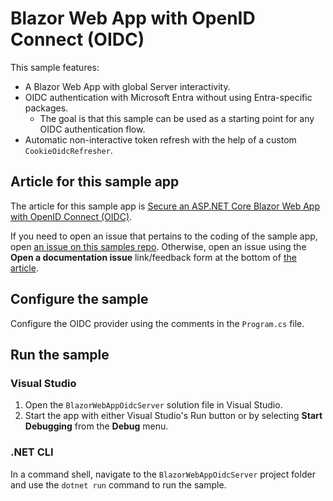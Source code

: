 # Blazor Web App with OpenID Connect (OIDC)

This sample features:

- A Blazor Web App with global Server interactivity.
- OIDC authentication with Microsoft Entra without using Entra-specific packages.
  - The goal is that this sample can be used as a starting point for any OIDC authentication flow.
- Automatic non-interactive token refresh with the help of a custom `CookieOidcRefresher`.

## Article for this sample app

The article for this sample app is [Secure an ASP.NET Core Blazor Web App with OpenID Connect (OIDC)](https://learn.microsoft.com/aspnet/core/blazor/security/blazor-web-app-with-oidc?pivots=server).

If you need to open an issue that pertains to the coding of the sample app, open [an issue on this samples repo](https://github.com/dotnet/blazor-samples/issues). Otherwise, open an issue using the **Open a documentation issue** link/feedback form at the bottom of [the article](https://learn.microsoft.com/aspnet/core/blazor/security/blazor-web-app-with-oidc?pivots=without-bff-pattern-server).

## Configure the sample

Configure the OIDC provider using the comments in the `Program.cs` file.

## Run the sample

### Visual Studio

1. Open the `BlazorWebAppOidcServer` solution file in Visual Studio.
1. Start the app with either Visual Studio's Run button or by selecting **Start Debugging** from the **Debug** menu.

### .NET CLI

In a command shell, navigate to the `BlazorWebAppOidcServer` project folder and use the `dotnet run` command to run the sample.
